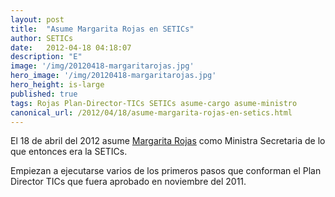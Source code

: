 ```yaml
---
layout: post
title:  "Asume Margarita Rojas en SETICs"
author: SETICs
date:   2012-04-18 04:18:07
description: "E"
image: '/img/20120418-margaritarojas.jpg'
hero_image: '/img/20120418-margaritarojas.jpg'
hero_height: is-large
published: true
tags: Rojas Plan-Director-TICs SETICs asume-cargo asume-ministro
canonical_url: /2012/04/18/asume-margarita-rojas-en-setics.html
---
```


El 18 de abril del 2012 asume [Margarita Rojas](https://www.abc.com.py/nacionales/nombran-a-directora-de-secretaria-de-tics-391298.html) como Ministra Secretaria de lo que entonces era la SETICs. 

Empiezan a ejecutarse varios de los primeros pasos que conforman el Plan Director TICs que fuera aprobado en noviembre del 2011.
